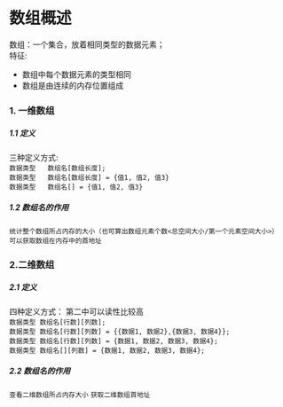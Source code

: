 # 数组概述
数组：一个集合，放着相同类型的数据元素；  
特征: 
+ 数组中每个数据元素的类型相同
+ 数组是由连续的内存位置组成

### 1. 一维数组
##### 1.1 定义
三种定义方式:     
`数据类型   数组名[数组长度];`     
`数据类型   数组名[数组长度] = {值1, 值2, 值3}`       
`数据类型   数组名[] = {值1, 值2, 值3}`   
##### 1.2 数组名的作用
`统计整个数组所占内存的大小（也可算出数组元素个数<总空间大小/第一个元素空间大小>）`  
`可以获取数组在内存中的首地址`


### 2.二维数组
##### 2.1 定义
四种定义方式： 第二中可以读性比较高      
`数据类型 数组名[行数][列数];`     
`数据类型 数组名[行数][列数] = {{数据1, 数据2},{数据3, 数据4}};`       
`数据类型 数组名[行数][列数] = {数据1, 数据2, 数据3, 数据4};`      
`数据类型 数组名[][列数] = {数据1, 数据2, 数据3, 数据4};`        

##### 2.2 数组名的作用
`查看二维数组所占内存大小`
`获取二维数组首地址`